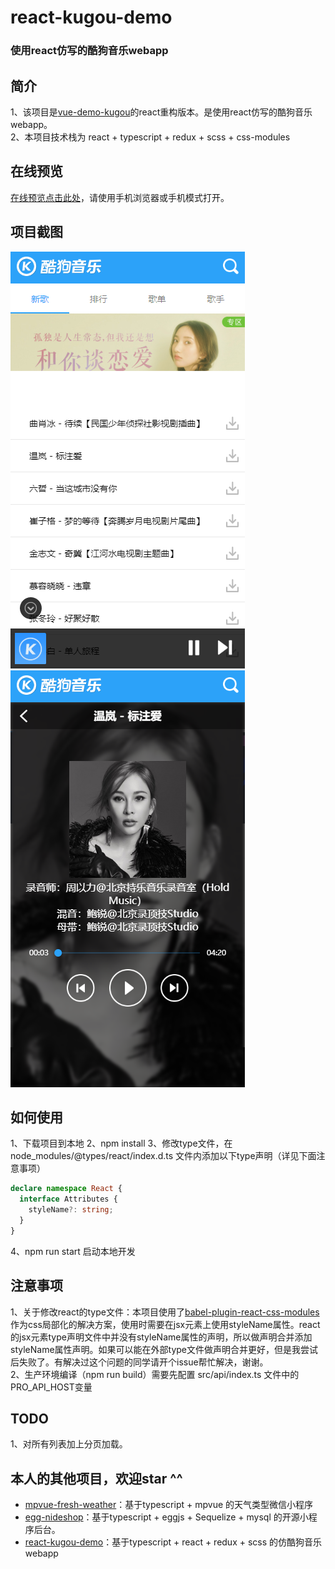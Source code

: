 # react-kugou-demo
### 使用react仿写的酷狗音乐webapp
## 简介
1、该项目是[vue-demo-kugou](https://github.com/lavyun/vue-demo-kugou)的react重构版本。是使用react仿写的酷狗音乐webapp。   
2、本项目技术栈为 react + typescript + redux + scss + css-modules

## 在线预览
[在线预览点击此处](http://47.107.227.113:3001)，请使用手机浏览器或手机模式打开。

## 项目截图
<img src="./preview/index.png">
<img src="./preview/play.png">

## 如何使用
1、下载项目到本地
2、npm install 
3、修改type文件，在 node_modules/@types/react/index.d.ts 文件内添加以下type声明（详见下面注意事项）
```typescript
declare namespace React {
  interface Attributes {
    styleName?: string;
  }
}
```
4、npm run start 启动本地开发

## 注意事项
1、关于修改react的type文件：本项目使用了[babel-plugin-react-css-modules](https://github.com/gajus/babel-plugin-react-css-modules)作为css局部化的解决方案，使用时需要在jsx元素上使用styleName属性。react的jsx元素type声明文件中并没有styleName属性的声明，所以做声明合并添加styleName属性声明。如果可以能在外部type文件做声明合并更好，但是我尝试后失败了。有解决过这个问题的同学请开个issue帮忙解决，谢谢。   
2、生产环境编译（npm run build）需要先配置 src/api/index.ts 文件中的PRO_API_HOST变量

## TODO
1、对所有列表加上分页加载。

## 本人的其他项目，欢迎star ^^
* [mpvue-fresh-weather](https://github.com/aasailan/mpvue-fresh-weather)：基于typescript + mpvue 的天气类型微信小程序
* [egg-nideshop](https://github.com/aasailan/egg-nideshop)：基于typescript + eggjs + Sequelize + mysql 的开源小程序后台。
* [react-kugou-demo](https://github.com/aasailan/react-kugou-demo)：基于typescript + react + redux + scss 的仿酷狗音乐webapp
